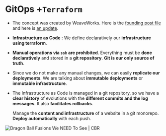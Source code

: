 # **GitOps +`Terraform`**

- The concept was created by WeaveWorks. Here is the [founding post file](https://www.weave.works/blog/gitops-operations-by-pull-request) and here is [an update](https://www.weave.works/blog/what-is-gitops-really).

- **Infrastructure as Code** : We define declaratively our **infrastructure using terraform**. 

- **Manual operations via `ssh` are prohibited**. Everything must be **done declaratively** and stored in a **git repository**.  **Git is our only source of truth**.

- Since we do not make any manual changes, we can easily **replicate our deployments**. We are talking about **immutable deployments** or **immutable infrastructure**.

- The Infrastructure as Code is managed in a git repository, so we have a **clear history** of evolutions with the **different commits and the log messages**. It also **facilitates rollbacks**.

  Manage the **content and infrastructure** of a website in a git monorepo. **Deploy automatically** with each push.

![Dragon Ball Fusions We NEED To See | CBR](https://static3.cbrimages.com/wordpress/wp-content/uploads/2020/10/Dragon-Ball-FighterZ-Goku-Vegeta-Fusion-Dance.jpg)



